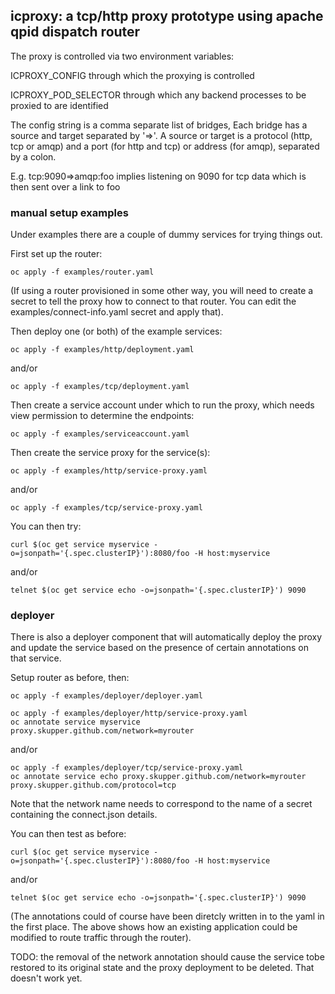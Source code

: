 ## icproxy: a tcp/http proxy prototype using apache qpid dispatch router

The proxy is controlled via two environment variables:

ICPROXY_CONFIG through which the proxying is controlled

ICPROXY_POD_SELECTOR through which any backend processes to be proxied
to are identified

The config string is a comma separate list of bridges, Each bridge has
a source and target separated by '=>'. A source or target is a protocol (http, tcp or
amqp) and a port (for http and tcp) or address (for amqp), separated
by a colon.

E.g. tcp:9090=>amqp:foo implies listening on 9090 for tcp data which
is then sent over a link to foo

### manual setup examples

Under examples there are a couple of dummy services for trying things out.

First set up the router:

```
oc apply -f examples/router.yaml
```

(If using a router provisioned in some other way, you will need to
create a secret to tell the proxy how to connect to that router. You
can edit the examples/connect-info.yaml secret and apply that).

Then deploy one (or both) of the example services:

```
oc apply -f examples/http/deployment.yaml
```
and/or
```
oc apply -f examples/tcp/deployment.yaml
```

Then create a service account under which to run the proxy, which
needs view permission to determine the endpoints:

```
oc apply -f examples/serviceaccount.yaml
```

Then create the service proxy for the service(s):

```
oc apply -f examples/http/service-proxy.yaml
```
and/or
```
oc apply -f examples/tcp/service-proxy.yaml
```

You can then try:

```
curl $(oc get service myservice -o=jsonpath='{.spec.clusterIP}'):8080/foo -H host:myservice
```
and/or
```
telnet $(oc get service echo -o=jsonpath='{.spec.clusterIP}') 9090
```

### deployer

There is also a deployer component that will automatically deploy the
proxy and update the service based on the presence of certain
annotations on that service.

Setup router as before, then:

```
oc apply -f examples/deployer/deployer.yaml
```

```
oc apply -f examples/deployer/http/service-proxy.yaml
oc annotate service myservice proxy.skupper.github.com/network=myrouter
```

and/or

```
oc apply -f examples/deployer/tcp/service-proxy.yaml
oc annotate service echo proxy.skupper.github.com/network=myrouter proxy.skupper.github.com/protocol=tcp
```

Note that the network name needs to correspond to the name of a secret
containing the connect.json details.

You can then test as before:

```
curl $(oc get service myservice -o=jsonpath='{.spec.clusterIP}'):8080/foo -H host:myservice
```
and/or
```
telnet $(oc get service echo -o=jsonpath='{.spec.clusterIP}') 9090
```

(The annotations could of course have been diretcly written in to the
yaml in the first place. The above shows how an existing application
could be modified to route traffic through the router).

TODO: the removal of the network annotation should cause the service
tobe restored to its original state and the proxy deployment to be
deleted. That doesn't work yet.
